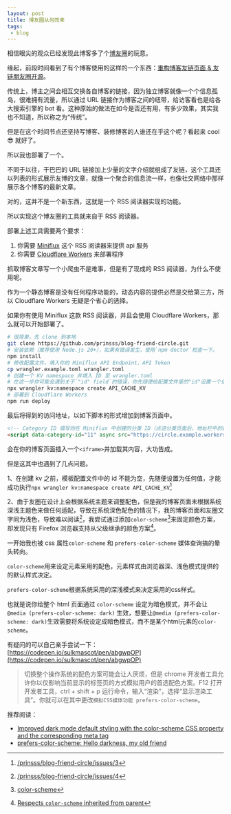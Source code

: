 ```yaml
---
layout: post
title: 博友圈从何而来
tags:
 - blog
---
```


相信眼尖的观众已经发现此博客多了个[博友圈](https://blog.xavierskip.com/blog-friend-circle/)的玩意。

缘起，前段时间看到了有个博客使用的这样的一个东西：[重构博客友链页面 & 友链朋友圈开源](https://prin.pw/building-blog-friend-circle/)。

传统上，博主之间会相互交换各自博客的链接，因为独立博客就像一个个信息孤岛，很难拥有流量，所以通过 URL 链接作为博客之间的纽带，给访客看也是给各大搜索引擎的 bot 看。这种原始的做法在如今是否还有用，有多少效果，其实我也不知道，所以称之为“传统”。

但是在这个时间节点还坚持写博客、装修博客的人谁还在乎这个呢？看起来 cool 😎 就好了。

所以我也部署了一个。

不同于以往，干巴巴的 URL 链接加上少量的文字介绍就组成了友链，这个工具还以列表的形式展示友博的文章，就像一个聚合的信息流一样，也像社交网络中那样展示各个博客的最新文章。

对的，这并不是一个新东西，这就是一个 RSS 阅读器实现的功能。

所以实现这个博友圈的工具就来自于 RSS 阅读器。

部署上述工具需要两个要求：

1. 你需要 [Miniflux](https://miniflux.app/) 这个 RSS 阅读器来提供 api 服务
2. 你需要 [Cloudflare Workers](https://www.cloudflare.com/) 来部署程序

抓取博客文章写一个小爬虫不是难事，但是有了现成的 RSS 阅读器，为什么不使用呢。

作为一个静态博客是没有任何程序功能的，动态内容的提供必然是交给第三方，所以 Cloudflare Workers 无疑是个省心的选择。

如果你有使用 Miniflux 这款 RSS 阅读器，并且会使用 Cloudflare Workers，那么就可以开始部署了。

```bash
# 很简单，先 clone 到本地
git clone https://github.com/prinsss/blog-friend-circle.git
# 安装依赖（推荐使用 Node.js 20+），如果有错误发生，使用`npm doctor`检查一下。
npm install
# 修改配置文件，填入你的 Miniflux API Endpoint、API Token
cp wrangler.example.toml wrangler.toml
# 创建一个 KV namespace 并填入 ID 至 wrangler.toml
# 在这一步你可能会遇到关于`"id" field`的错误，你先随便给配置文件里的"id"设置一个值，等生成了正确的值再将其填入
npx wrangler kv:namespace create API_CACHE_KV
# 部署到 Cloudflare Workers
npm run deploy
```

最后将得到的访问地址，以如下脚本的形式增加到博客页面中。

```html
<!-- Category ID 填写你在 Miniflux 中创建的分类 ID（点进分类页面后，地址栏中的数字即为 ID） -->
<script data-category-id="11" async src="https://circle.example.workers.dev/app.js"></script>
```

会在你的博客页面插入一个`<iframe>`并加载其内容，大功告成。

但是这其中也遇到了几点问题。

1、在创建 kv 之前，模板配置文件中的 id 不能为空，先随便设置为任何值，才能成功执行`npx wrangler kv:namespace create API_CACHE_KV`[^1]

2、由于友圈在设计上会根据系统主题来调整配色，但是我的博客页面未根据系统深浅主题色来做任何适配，导致在系统深色配色的情况下，我的博客页面和友圈文字同为浅色，导致难以阅读[^2]，我尝试通过添加`color-scheme`[^3]来固定颜色方案，却发现只有 Firefox 浏览器支持从父级继承的颜色方案[^4]。

一开始我也被 css 属性`color-scheme` 和 `prefers-color-scheme` 媒体查询搞的晕头转向。

`color-scheme`用来设定元素采用的配色，元素样式由浏览器深、浅色模式提供的的默认样式决定。

`prefers-color-scheme`根据系统采用的深浅模式来决定采用的css样式。

也就是说你给整个 html 页面通过 `color-scheme` 设定为暗色模式，并不会让`@media (prefers-color-scheme: dark)` 生效，想要让`@media (prefers-color-scheme: dark)`生效需要将系统设定成暗色模式，而不是某个html元素的`color-scheme`。

有疑问的可以自己亲手尝试一下：[https://codepen.io/sulkmascot/pen/abgwpOP](https://codepen.io/sulkmascot/pen/abgwpOP)

>切换整个操作系统的配色方案可能会让人厌烦，但是 chrome 开发者工具允许你以仅影响当前显示的标签页的方式模拟用户的首选配色方案。F12 打开开发者工具，ctrl + shift + p 运行命令，输入“渲染”，选择“显示渲染工具”。你就可以在其中更改`模拟CSS媒体功能 prefers-color-scheme`。

推荐阅读：

- [Improved dark mode default styling with the color-scheme CSS property and the corresponding meta tag](https://web.dev/articles/color-scheme)
- [prefers-color-scheme: Hello darkness, my old friend](https://web.dev/articles/prefers-color-scheme)

[^1]: [/prinsss/blog-friend-circle/issues/3](https://github.com/prinsss/blog-friend-circle/issues/3)
[^2]: [/prinsss/blog-friend-circle/issues/4](https://github.com/prinsss/blog-friend-circle/issues/4)
[^3]: [color-scheme](https://developer.mozilla.org/zh-CN/docs/Web/CSS/color-scheme)
[^4]: [Respects `color-scheme` inherited from parent](https://developer.mozilla.org/zh-CN/docs/Web/CSS/@media/prefers-color-scheme#%E6%B5%8F%E8%A7%88%E5%99%A8%E5%85%BC%E5%AE%B9%E6%80%A7)
